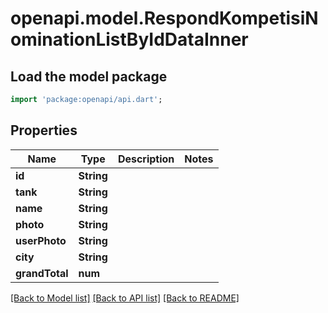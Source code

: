 # openapi.model.RespondKompetisiNominationListByIdDataInner

## Load the model package
```dart
import 'package:openapi/api.dart';
```

## Properties
Name | Type | Description | Notes
------------ | ------------- | ------------- | -------------
**id** | **String** |  | 
**tank** | **String** |  | 
**name** | **String** |  | 
**photo** | **String** |  | 
**userPhoto** | **String** |  | 
**city** | **String** |  | 
**grandTotal** | **num** |  | 

[[Back to Model list]](../README.md#documentation-for-models) [[Back to API list]](../README.md#documentation-for-api-endpoints) [[Back to README]](../README.md)


